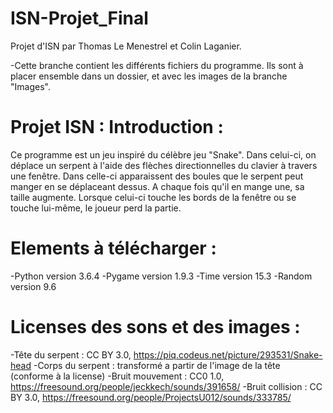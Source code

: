 # ISN-Projet_Final
Projet d'ISN par Thomas Le Menestrel et Colin Laganier.

-Cette branche contient les différents fichiers du programme. Ils sont à placer ensemble dans un dossier, et avec les images de la branche "Images".

# Projet ISN : Introduction :

Ce programme est un jeu inspiré du célèbre jeu "Snake". Dans celui-ci, on déplace un serpent à l'aide des flèches directionnelles du clavier à travers une fenêtre. Dans celle-ci apparaissent des boules que le serpent peut manger en se déplaceant dessus. A chaque fois qu'il en mange une, sa taille augmente. Lorsque celui-ci touche les bords de la fenêtre ou se touche lui-même, le joueur perd la partie.

# Elements à télécharger :

-Python version 3.6.4
-Pygame version 1.9.3 
-Time version 15.3
-Random version 9.6

# Licenses des sons et des images :

-Tête du serpent : CC BY 3.0, https://piq.codeus.net/picture/293531/Snake-head
-Corps du serpent : transformé a partir de l'image de la tête (conforme à la license)
-Bruit mouvement : CC0 1.0, https://freesound.org/people/jeckkech/sounds/391658/
-Bruit collision : CC BY 3.0, https://freesound.org/people/ProjectsU012/sounds/333785/



